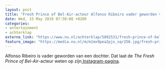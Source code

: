 ```yaml
---
layout: post
title: "Fresh Prince of Bel-Air-acteur Alfonso Ribeiro vader geworden van dochter"
date: Wed, 15 May 2019 07:50:08 +0200
categories: 
- entertainment 
- achterklap 
externe_link: "https://www.nu.nl/achterklap/5892531/fresh-prince-of-bel-air-acteur-alfonso-ribeiro-vader-geworden-van-dochter.html"
feature_image: "https://media.nu.nl/m/m1mx9pea2pjx_sqr256.jpg/fresh-prince-of-bel-air-acteur-alfonso-ribeiro-vader-geworden-van-dochter.jpg"
---
```


Alfonso Ribeiro is vader geworden van een dochter. Dat laat de<em> The Fresh Prince of Bel-Air</em>-acteur weten op zijn<a href="https://www.instagram.com/p/BxdBvgzg7u2/" target="_blank"> Instagram-pagina</a>.
